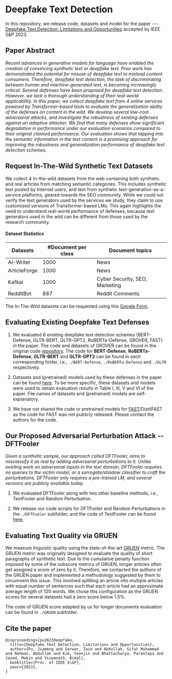 # Deepfake Text Detection

In this repository, we release code, datasets and model for the paper --- [Deepfake Text Detection: Limitations and Opportunities](https://jmpu.github.io/files/Deepfake%20Text%20Detection%20Limitations%20and%20Opportunities_CR.pdf) accepted by IEEE S&P 2023.

## Paper Abstract

*Recent advances in generative models for language have enabled the creation of convincing synthetic text or deepfake text. Prior work has demonstrated the potential for misuse of deepfake text to mislead content consumers. Therefore, deepfake text detection, the task of discriminating between human and machine-generated text, is becoming increasingly critical. Several defenses have been proposed for deepfake text detection. However, we lack a thorough understanding of their real-world applicability. In this paper, we collect deepfake text from 4 online services powered by Transformer-based tools to evaluate the generalization ability of the defenses on content in the wild. We develop several low-cost adversarial attacks, and investigate the robustness of existing defenses against an adaptive attacker. We find that many defenses show significant degradation in performance under our evaluation scenarios compared to their original claimed performance. Our evaluation shows that tapping into the semantic information in the text content is a promising approach for improving the robustness and generalization performance of deepfake text detection schemes.*

## Request In-The-Wild Synthetic Text Datasets

We collect 4 In-the-wild datasets from the web containing both synthetic and real articles from matching semantic categories. This includes synthetic text posted by Internet users, and text from synthetic text-generation-as-a-service platforms, geared towards the SEO community. While we could not verify the text generators used by the services we study, they claim to use customized versions of Transformer-based LMs. This again highlights the need to understand real-world performance of defenses, because text generators used in the wild can be different from those used by the research community.

#### Dataset Statistics

| Datasets     |#Document per class      | Document topics |
| ------------- | ------------- | -------- |
| AI-Writer     | 1000| News  |
| ArticleForge|1000|News|
|Kafkai|1000|Cyber Security, SEO, Marketing|
|RedditBot|887|Reddit Comments|

The In-The-Wild datasets can be requested using this [Google Form](https://docs.google.com/forms/d/e/1FAIpQLSdgbiK97hnBWL1_98xIYjqWQpjeg9tzX49r0t7xGCrPkKLP-w/viewform?usp=sf_link).

## Evaluating Existing Deepfake Text Defenses

1. We evaluated 6 existing deepfake text detection schemes (BERT-Defense, GLTR-BERT, GLTR-GPT2, RoBERTa-Defense, GROVER, FAST) in the paper. The code and datasets of GROVER can be found in the original code [repository](https://github.com/rowanz/grover). The code for **BERT-Defense**, **RoBERTa-Defense**, **GLTR-BERT** and **GLTR-GPT2** can be found in each corresponding folder, i.e., ```./BERT-Defense```, ```./RoBERTa-Defense``` and ```./GLTR``` respectively. 

2. Datasets and (pretrained) models used by these defenses in the paper can be found [here](https://drive.google.com/drive/folders/10qNru_jINryetVN_d4p-nu1HhOTfj9Yh?usp=sharing). To be more specific, these datasets and models were used to obtain evaluation results in Table I, III, V and VI of the paper.
File names of datasets and (pretrained) models are self-explanatory. 

3. We have not shared the code or pretrained models for [FAST](https://arxiv.org/abs/2010.07475)/DistilFAST as the code for FAST was not publicly released. Please contact the authors for the code.


## Our Proposed Adversarial Perturbation Attack -- DFTFooler
*Given a synthetic sample, our approach called DFTFooler, aims to misclassify it as real by adding adversarial perturbations to it. Unlike existing work on adversarial inputs in the text domain, DFTFooler requires no queries to the victim model, or a surrogate/shadow classifier to craft the perturbations. DFTFooler only requires a pre-trained LM, and several versions are publicly available today.*

1. We evaluated DFTFooler along with two other baseline methods, i.e., TextFooler and Random Perturbation. 

2. We release our code scripts for DFTFooler and Random Perturbations in the ```./DFTFooler``` subfolder, and the code of TextFooler can be found [here](https://github.com/jind11/TextFooler). 

## Evaluating Text Quality via GRUEN

We measure linguistic quality using the state-of-the-art [GRUEN](https://arxiv.org/abs/2010.02498) metric. The GRUEN metric was originally designed to evaluate the quality of short paragraphs of synthetic text. Due to the cumulative penalty function imposed by some of the subscore metrics of GRUEN, longer articles often get assigned a score of zero by it. Therefore, we contacted the authors of the GRUEN paper and implemented a methodology suggested by them to circumvent this issue. This involved splitting an article into multiple articles with equal number of sentences such that each article had an approximate average length of 120 words. We chose this configuration as the GRUEN scores for several datasets had a zero score below 1.5\%.

The code of GRUEN score adapted by us for longer documents evaluation can be found in ```./GRUEN``` subfolder.

## Cite the paper

```
@inproceedings{pu2023deepfake,
  title={Deepfake Text Detection: Limitations and Opportunities},
  author={Pu, Jiameng and Sarwar, Zain and Abdullah, Sifat Muhammad and Rehman, Abdullah and Kim, Yoonjin and Bhattacharya, Parantapa and Javed, Mobin and Viswanath, Bimal},
  booktitle={Proc. of IEEE S\&P},
  year={2023},
}
```
